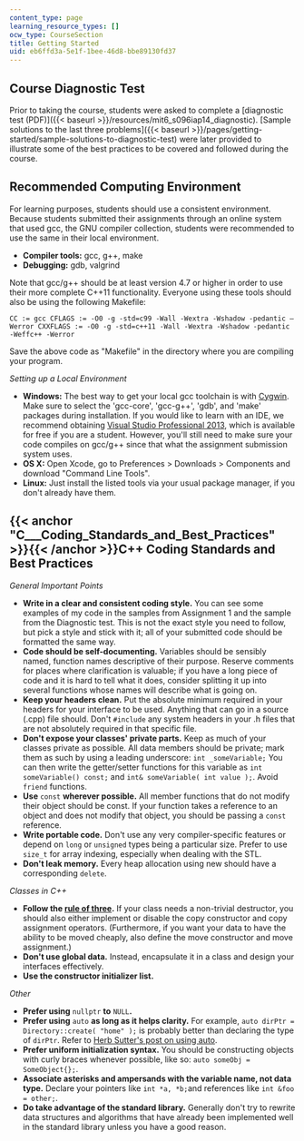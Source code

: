 ```yaml
---
content_type: page
learning_resource_types: []
ocw_type: CourseSection
title: Getting Started
uid: eb6ffd3a-5e1f-1bee-46d8-bbe89130fd37
---
```


Course Diagnostic Test
----------------------

Prior to taking the course, students were asked to complete a [diagnostic test (PDF)]({{< baseurl >}}/resources/mit6_s096iap14_diagnostic). [Sample solutions to the last three problems]({{< baseurl >}}/pages/getting-started/sample-solutions-to-diagnostic-test) were later provided to illustrate some of the best practices to be covered and followed during the course.

Recommended Computing Environment
---------------------------------

For learning purposes, students should use a consistent environment. Because students submitted their assignments through an online system that used gcc, the GNU compiler collection, students were recommended to use the same in their local environment.

*   **Compiler tools:** gcc, g++, make
*   **Debugging:** gdb, valgrind

Note that gcc/g++ should be at least version 4.7 or higher in order to use their more complete C++11 functionality. Everyone using these tools should also be using the following Makefile:

 `CC := gcc
CFLAGS := -O0 -g -std=c99 -Wall -Wextra -Wshadow -pedantic –Werror
CXXFLAGS := -O0 -g -std=c++11 -Wall -Wextra -Wshadow -pedantic -Weffc++ -Werror ` 

Save the above code as "Makefile" in the directory where you are compiling your program.

_Setting up a Local Environment_

*   **Windows:** The best way to get your local gcc toolchain is with [Cygwin](http://cygwin.org/). Make sure to select the 'gcc-core', 'gcc-g++', 'gdb', and 'make' packages during installation. If you would like to learn with an IDE, we recommend obtaining [Visual Studio Professional 2013](https://www.visualstudio.com/vs/professional/), which is available for free if you are a student. However, you'll still need to make sure your code compiles on gcc/g++ since that what the assignment submission system uses.
*   **OS X:** Open Xcode, go to Preferences > Downloads > Components and download "Command Line Tools".
*   **Linux:** Just install the listed tools via your usual package manager, if you don't already have them.

{{< anchor "C___Coding_Standards_and_Best_Practices" >}}{{< /anchor >}}C++ Coding Standards and Best Practices
--------------------------------------------------------------------------------------------------------------

_General Important Points_

*   **Write in a clear and consistent coding style.** You can see some examples of my code in the samples from Assignment 1 and the sample from the Diagnostic test. This is not the exact style you need to follow, but pick a style and stick with it; all of your submitted code should be formatted the same way.
*   **Code should be self-documenting.** Variables should be sensibly named, function names descriptive of their purpose. Reserve comments for places where clarification is valuable; if you have a long piece of code and it is hard to tell what it does, consider splitting it up into several functions whose names will describe what is going on.
*   **Keep your headers clean.** Put the absolute minimum required in your headers for your interface to be used. Anything that can go in a source (.cpp) file should. Don't `#include` any system headers in your .h files that are not absolutely required in that specific file.
*   **Don't expose your classes' private parts.** Keep as much of your classes private as possible. All data members should be private; mark them as such by using a leading underscore: `int _someVariable;` You can then write the getter/setter functions for this variable as `int someVariable() const;` and `int& someVariable( int value );`. Avoid `friend` functions.
*   **Use** `const` **wherever possible.** All member functions that do not modify their object should be const. If your function takes a reference to an object and does not modify that object, you should be passing a `const` reference.
*   **Write portable code.** Don't use any very compiler-specific features or depend on `long` or `unsigned` types being a particular size. Prefer to use `size_t` for array indexing, especially when dealing with the STL.
*   **Don't leak memory.** Every heap allocation using new should have a corresponding `delete`.

_Classes in C++_

*   **Follow the [rule of three](http://en.wikipedia.org/wiki/Rule_of_three_%28C%2B%2B_programming%29).** If your class needs a non-trivial destructor, you should also either implement or disable the copy constructor and copy assignment operators. (Furthermore, if you want your data to have the ability to be moved cheaply, also define the move constructor and move assignment.)
*   **Don't use global data.** Instead, encapsulate it in a class and design your interfaces effectively.
*   **Use the constructor initializer list.**

_Other_

*   **Prefer using** `nullptr` **to** `NULL`**.**
*   **Prefer using** `auto` **as long as it helps clarity.** For example, `auto dirPtr = Directory::create( "home" );` is probably better than declaring the type of `dirPtr`. Refer to [Herb Sutter's post on using auto](http://herbsutter.com/2013/08/12/gotw-94-solution-aaa-style-almost-always-auto/).
*   **Prefer uniform initialization syntax.** You should be constructing objects with curly braces whenever possible, like so: `auto someObj = SomeObject{};`.
*   **Associate asterisks and ampersands with the variable name, not data type.** Declare your pointers like `int *a, *b;`and references like `int &foo = other;`.
*   **Do take advantage of the standard library.** Generally don't try to rewrite data structures and algorithms that have already been implemented well in the standard library unless you have a good reason.